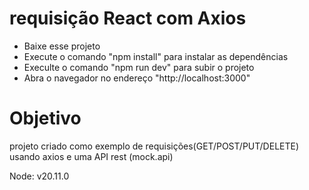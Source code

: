 # requisição React com Axios

- Baixe esse projeto
- Execute o comando "npm install" para instalar as dependências
- Execulte o comando "npm run dev" para subir o projeto
- Abra o navegador no endereço "http://localhost:3000"


# Objetivo

projeto criado como exemplo de requisições(GET/POST/PUT/DELETE) usando axios e uma API rest (mock.api)


Node: v20.11.0